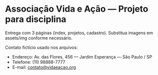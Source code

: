 # Associação Vida e Ação — Projeto para disciplina

Entrega com 3 páginas (index, projetos, cadastro). Substitua imagens em assets/img conforme necessário.

Contato fictício usado nos arquivos:
- Endereço: Av. das Flores, 456 — Jardim Esperança — São Paulo / SP
- Telefone: (11) 98888-7777
- E-mail: contato@vidaeacao.org
